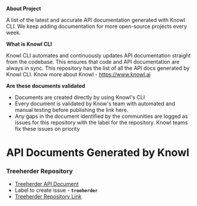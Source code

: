 **About Project**

A list of the latest and accurate API documentation generated with Knowl CLI. We keep adding documentation for more open-source projects every week.

**What is Knowl CLI** 

Knowl CLI automates and continuously updates API documentation straight from the codebase. This ensures that code and API documentation are always in sync. This repository has the list of all the API docs generated by Knowl CLI. Know more about Knowl - https://www.knowl.ai

**Are these documents validated** 

- Documents are created directly by using Knowl's CLI
- Every document is validated by Know's team with automated and manual testing before publishing the link here.
- Any gaps in the document identified by the communities are logged as issues for this repository with the label for the repository. Knowl teams fix these issues on priority

# API Documents Generated by Knowl
### Treeherder Repository
- [Treeherder API Document](https://app.knowl.io/project/ff5f5677-9660-4790-b376-6636f5146336/get%2Fapi%2Fjobs%2F)
- Label to create issue - **`treeherder`**
- [Treeherder Repository Link](https://github.com/mozilla/treeherder)
